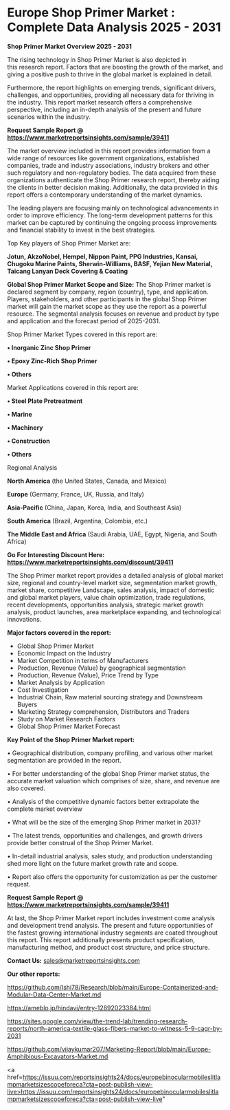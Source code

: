 # Europe Shop Primer Market : Complete Data Analysis 2025 - 2031

<Strong> Shop Primer Market Overview 2025 - 2031</strong>

The rising technology in Shop Primer Market is also depicted in this research report. Factors that are boosting the growth of the market, and giving a positive push to thrive in the global market is explained in detail.

Furthermore, the report highlights on emerging trends, significant drivers, challenges, and opportunities, providing all necessary data for thriving in the industry. This report market research offers a comprehensive perspective, including an in-depth analysis of the present and future scenarios within the industry.

<strong>Request Sample Report @ <a href=https://www.marketreportsinsights.com/sample/39411>https://www.marketreportsinsights.com/sample/39411</a></strong>

The market overview included in this report provides information from a wide range of resources like government organizations, established companies, trade and industry associations, industry brokers and other such regulatory and non-regulatory bodies. The data acquired from these organizations authenticate the Shop Primer research report, thereby aiding the clients in better decision making. Additionally, the data provided in this report offers a contemporary understanding of the market dynamics.

The leading players are focusing mainly on technological advancements in order to improve efficiency. The long-term development patterns for this market can be captured by continuing the ongoing process improvements and financial stability to invest in the best strategies.

Top Key players of Shop Primer Market are:

<strong>Jotun, AkzoNobel, Hempel, Nippon Paint, PPG Industries, Kansai, Chugoku Marine Paints, Sherwin-Williams, BASF, Yejian New Material, Taicang Lanyan Deck Covering & Coating</strong>

<strong><b>Global Shop Primer Market Scope and Size:</b></strong>
The Shop Primer market is declared segment by company, region (country), type, and application. Players, stakeholders, and other participants in the global Shop Primer market will gain the market scope as they use the report as a powerful resource. The segmental analysis focuses on revenue and product by type and application and the forecast period of 2025-2031.

Shop Primer Market Types covered in this report are:

<strong>•  Inorganic Zinc Shop Primer

•  Epoxy Zinc-Rich Shop Primer

•  Others</strong>

Market Applications covered in this report are:

<strong>•  Steel Plate Pretreatment

•  Marine

•  Machinery

•  Construction

•  Others</strong> 

Regional Analysis

<strong>North America</strong> (the United States, Canada, and Mexico)

<strong>Europe</strong> (Germany, France, UK, Russia, and Italy)

<strong>Asia-Pacific</strong> (China, Japan, Korea, India, and Southeast Asia)

<strong>South America</strong> (Brazil, Argentina, Colombia, etc.)

<strong>The Middle East and Africa</strong> (Saudi Arabia, UAE, Egypt, Nigeria, and South Africa)

<strong>Go For Interesting Discount Here: <a href=https://www.marketreportsinsights.com/discount/39411>https://www.marketreportsinsights.com/discount/39411</a></strong>

The Shop Primer market report provides a detailed analysis of global market size, regional and country-level market size, segmentation market growth, market share, competitive Landscape, sales analysis, impact of domestic and global market players, value chain optimization, trade regulations, recent developments, opportunities analysis, strategic market growth analysis, product launches, area marketplace expanding, and technological innovations.

<strong><b>Major factors covered in the report:</b></strong>
<ul>
  <li>Global Shop Primer Market </li>
  <li>Economic Impact on the Industry</li>
  <li>Market Competition in terms of Manufacturers</li>
  <li>Production, Revenue (Value) by geographical segmentation</li>
  <li>Production, Revenue (Value), Price Trend by Type</li>
  <li>Market Analysis by Application</li>
  <li>Cost Investigation</li>
  <li>Industrial Chain, Raw material sourcing strategy and Downstream Buyers</li>
  <li>Marketing Strategy comprehension, Distributors and Traders</li>
  <li>Study on Market Research Factors</li>
  <li>Global Shop Primer Market Forecast</li>
</ul>

<strong><b>Key Point of the Shop Primer Market report:</b></strong>

• Geographical distribution, company profiling, and various other market segmentation are provided in the report.

• For better understanding of the global Shop Primer market status, the accurate market valuation which comprises of size, share, and revenue are also covered.

• Analysis of the competitive dynamic factors better extrapolate the complete market overview

• What will be the size of the emerging Shop Primer market in 2031?

• The latest trends, opportunities and challenges, and growth drivers provide better construal of the Shop Primer Market.

• In-detail industrial analysis, sales study, and production understanding shed more light on the future market growth rate and scope.

• Report also offers the opportunity for customization as per the customer request.

<strong>Request Sample Report @ <a href=https://www.marketreportsinsights.com/sample/39411>https://www.marketreportsinsights.com/sample/39411</a></strong>

At last, the Shop Primer Market report includes investment come analysis and development trend analysis. The present and future opportunities of the fastest growing international industry segments are coated throughout this report. This report additionally presents product specification, manufacturing method, and product cost structure, and price structure.

<strong>Contact Us:</strong>
sales@marketreportsinsights.com

<strong>Our other reports:</strong>

<a href=https://github.com/Ishi78/Research/blob/main/Europe-Containerized-and-Modular-Data-Center-Market.md>https://github.com/Ishi78/Research/blob/main/Europe-Containerized-and-Modular-Data-Center-Market.md</a>

<a href=https://ameblo.jp/hindavi/entry-12892023384.html>https://ameblo.jp/hindavi/entry-12892023384.html</a>

<a href=https://sites.google.com/view/the-trend-lab/trending-research-reports/north-america-textile-glass-fibers-market-to-witness-5-9-cagr-by-2031>https://sites.google.com/view/the-trend-lab/trending-research-reports/north-america-textile-glass-fibers-market-to-witness-5-9-cagr-by-2031</a>

<a href=https://github.com/vijaykumar207/Marketing-Report/blob/main/Europe-Amphibious-Excavators-Market.md>https://github.com/vijaykumar207/Marketing-Report/blob/main/Europe-Amphibious-Excavators-Market.md</a>

<a href=https://issuu.com/reportsinsights24/docs/europebinocularmobileslitlampmarketsizescopeforeca?cta=post-publish-view-live>https://issuu.com/reportsinsights24/docs/europebinocularmobileslitlampmarketsizescopeforeca?cta=post-publish-view-live</a>"
